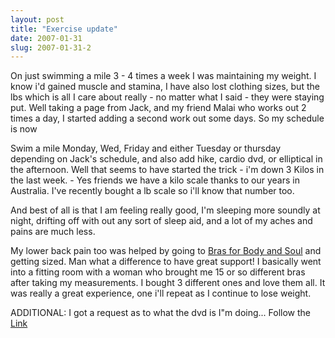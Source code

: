 ```yaml
---
layout: post
title: "Exercise update"
date: 2007-01-31
slug: 2007-01-31-2
---
```


On just swimming a mile 3 - 4  times a week I was maintaining my weight.  I know i&apos;d gained muscle and stamina, I have also lost clothing sizes,  but the lbs which is all I care about really - no matter what I said - they were staying put.  Well taking a page from Jack, and my friend Malai who works out 2 times a day, I started adding a second work out some days.  So my schedule is now 

Swim a mile Monday, Wed, Friday and either Tuesday or thursday depending on Jack&apos;s schedule, and also add hike, cardio dvd, or elliptical in the afternoon.  Well that seems to have started the trick - i&apos;m down 3 Kilos in the last week. - Yes friends we have a kilo scale thanks to our years in Australia.  I&apos;ve recently bought a lb scale so i&apos;ll know that number too.

And best of all is that I am feeling really good, I&apos;m sleeping more soundly at night, drifting off with out any sort of sleep aid, and a lot of my aches and pains are much less.  

My lower back pain too was helped by going to  [Bras for Body and Soul](http://www.brasforbodyandsoul.org/)  and getting sized.  Man what a difference to have great support!  I basically went into a fitting room with a woman who brought me 15 or so different bras after taking my measurements.  I bought 3 different ones and love them all.  It was really a great experience, one i&apos;ll repeat as I continue to lose weight.

ADDITIONAL:  I got a request as to what the dvd is I&quot;m doing... Follow the  [Link](http://www.amazon.com/Ultimate-Body-Beginning-Workouts-Weight/dp/B0002PUDPA/sr=1-2/qid=1170311190/ref=pd_bbs_sr_2/104-1331082-2707136?ie=UTF8&s=dvd) 



